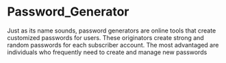 # Password_Generator
 Just as its name sounds, password generators are online tools that create customized passwords for users. These originators create strong and random passwords for each subscriber account. The most advantaged are individuals who frequently need to create and manage new passwords
